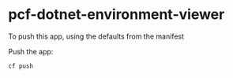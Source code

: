 # pcf-dotnet-environment-viewer

To push this app, using the defaults from the manifest

Push the app:
```
cf push
```


